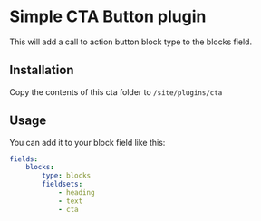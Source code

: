 # Simple CTA Button plugin

This will add a call to action button block type to the blocks field.

## Installation 

Copy the contents of this cta folder to `/site/plugins/cta`

## Usage

You can add it to your block field like this:

```yaml
fields:
    blocks:
        type: blocks
        fieldsets:
            - heading
            - text
            - cta
```
